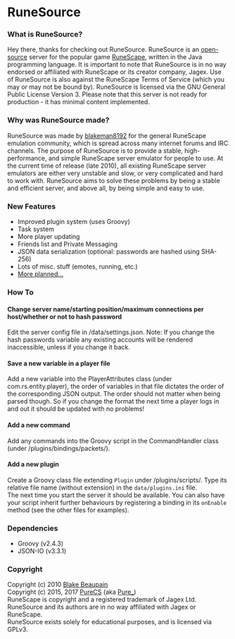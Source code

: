 RuneSource
=======================

### What is RuneSource?
Hey there, thanks for checking out RuneSource. RuneSource is an [open-source](http://www.opensource.org/) server for the popular game [RuneScape](runescape.com), written in the Java programming language. It is important to note that RuneSource is in no way endorsed or affiliated with RuneScape or its creator company, Jagex. Use of RuneSource is also against the RuneScape Terms of Service (which you may or may not be bound by). RuneSource is licensed via the GNU General Public License Version 3. Please note that this server is not ready for production - it has minimal content implemented.

### Why was RuneSource made?
RuneSource was made by [blakeman8192](https://github.com/blakeman8192) for the general RuneScape emulation community, which is spread across many internet forums and IRC channels. The purpose of RuneSource is to provide a stable, high-performance, and simple RuneScape server emulator for people to use. At the current time of release (late 2010), all existing RuneScape server emulators are either very unstable and slow, or very complicated and hard to work with. RuneSource aims to solve these problems by being a stable and efficient server, and above all, by being simple and easy to use.

### New Features
* Improved plugin system (uses Groovy)
* Task system
* More player updating
* Friends list and Private Messaging
* JSON data serialization (optional: passwords are hashed using SHA-256)
* Lots of misc. stuff (emotes, running, etc.)
* [More planned...](https://github.com/PureCS/runesource/issues)

### How To
#### Change server name/starting position/maximum connections per host/whether or not to hash password
Edit the server config file in /data/settings.json.
Note: If you change the hash passwords variable any existing accounts will be rendered inaccessible, unless if you change it back.

#### Save a new variable in a player file
Add a new variable into the PlayerAttributes class (under com.rs.entity.player), the order of variables in that file
dictates the order of the corresponding JSON output. The order should not matter when being parsed though.
So if you change the format the next time a player logs in and out it should be updated with no problems!

#### Add a new command
Add any commands into the Groovy script in the CommandHandler class (under /plugins/bindings/packets/).

#### Add a new plugin
Create a Groovy class file extending `Plugin` under /plugins/scripts/. Type its relative file name (without extension) in the `data/plugins.ini` file.  
The next time you start the server it should be available. You can also have your script inherit further behaviours by registering a binding in its `onEnable` method (see the other files for examples).

### Dependencies
* Groovy (v2.4.3)
* JSON-IO (v3.3.1)

### Copyright
Copyright (c) 2010  [Blake Beaupain](https://github.com/blakeman8192)  
Copyright (c) 2015, 2017  [PureCS](https://github.com/purecs) (aka [Pure_](https://www.moparscape.org/smf/index.php?action=profile;u=350406))  
RuneScape is copyright and a registered trademark of Jagex Ltd.  
RuneSource and its authors are in no way affiliated with Jagex or RuneScape.  
RuneSource exists solely for educational purposes, and is licensed via GPLv3.
